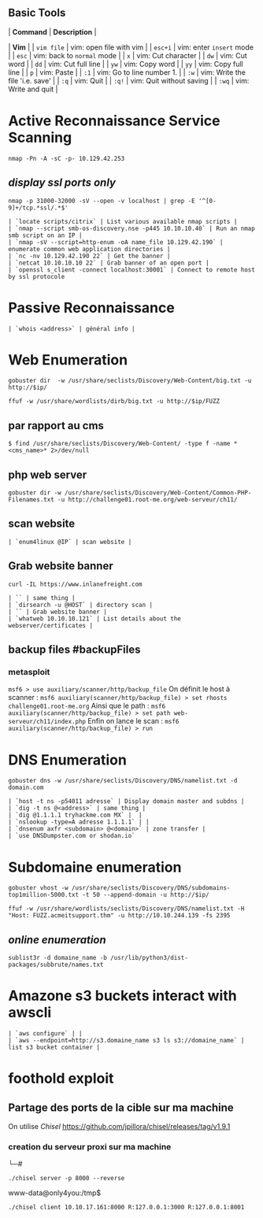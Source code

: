 ## Basic Tools

| **Command**   | **Description**   |

| **Vim** |
	| `vim file` | vim: open file with vim |
	| `esc+i` | vim: enter `insert` mode |
	| `esc` | vim: back to `normal` mode |
	| `x` | vim: Cut character |
	| `dw` | vim: Cut word |
	| `dd` | vim: Cut full line |
	| `yw` | vim: Copy word |
	| `yy` | vim: Copy full line |
	| `p` | vim: Paste |
	| `:1` | vim: Go to line number 1. |
	| `:w` | vim: Write the file 'i.e. save' |
	| `:q` | vim: Quit |
	| `:q!` | vim: Quit without saving |
	| `:wq` | vim: Write and quit |

# Active Reconnaissance Service Scanning
```
nmap -Pn -A -sC -p- 10.129.42.253
```
## _display ssl ports only_
```
nmap -p 31000-32000 -sV --open -v localhost | grep -E '^[0-9]+/tcp.*ssl/.*$'
```
	| `locate scripts/citrix` | List various available nmap scripts |
	| `nmap --script smb-os-discovery.nse -p445 10.10.10.40` | Run an nmap smb script on an IP |
	| `nmap -sV --script=http-enum -oA name_file 10.129.42.190` | enumerate common web application directories |
	| `nc -nv 10.129.42.190 22` | Get the banner |
	| `netcat 10.10.10.10 22` | Grab banner of an open port |
	| `openssl s_client -connect localhost:30001` | Connect to remote host by ssl protocole

# Passive Reconnaissance 
	| `whois <address>` | général info |
	
	

# Web Enumeration
```
gobuster dir  -w /usr/share/seclists/Discovery/Web-Content/big.txt -u http://$ip/
```
```
ffuf -w /usr/share/wordlists/dirb/big.txt -u http://$ip/FUZZ
```
## par rapport au cms
```
$ find /usr/share/seclists/Discovery/Web-Content/ -type f -name *<cms_name>* 2>/dev/null
```
## php web server
```
gobuster dir -w /usr/share/seclists/Discovery/Web-Content/Common-PHP-Filenames.txt -u http://challenge01.root-me.org/web-serveur/ch11/
```
## scan website
	| `enum4linux @IP` | scan website |
## Grab website banner
```
curl -IL https://www.inlanefreight.com
```

	| `` | same thing |
	| `dirsearch -u @HOST` | directory scan |
	| `` | Grab website banner |
	| `whatweb 10.10.10.121` | List details about the webserver/certificates |
## backup files #backupFiles
### metasploit
`msf6 > use auxiliary/scanner/http/backup_file`
On définit le host à scanner :
`msf6 auxiliary(scanner/http/backup_file) > set rhosts challenge01.root-me.org`
Ainsi que le path :
`msf6 auxiliary(scanner/http/backup_file) > set path web-serveur/ch11/index.php`
Enfin on lance le scan :
`msf6 auxiliary(scanner/http/backup_file) > run`
# DNS Enumeration
```
gobuster dns -w /usr/share/seclists/Discovery/DNS/namelist.txt -d domain.com
```
	| `host -t ns -p54011 adresse` | Display domain master and subdns |
	| `dig -t ns @<address>` | same thing |
	| `dig @1.1.1.1 tryhackme.com MX` |  |
	| `nslookup -type=A adresse 1.1.1.1` | |
	| `dnsenum axfr <subdomain> @<domain>` | zone transfer |
	| `use DNSDumpster.com or shodan.io`

# Subdomaine enumeration 
```
gobuster vhost -w /usr/share/seclists/Discovery/DNS/subdomains-top1million-5000.txt -t 50 --append-domain -u http://$ip/
```
```
ffuf -w /usr/share/wordlists/seclists/Discovery/DNS/namelist.txt -H "Host: FUZZ.acmeitsupport.thm" -u http://10.10.244.139 -fs 2395
```
## _online enumeration_
```
sublist3r -d domaine_name -b /usr/lib/python3/dist-packages/subbrute/names.txt
```
# Amazone s3 buckets interact with awscli
	| `aws configure` | |
	| `aws --endpoint=http://s3.domaine_name s3 ls s3://domaine_name` | list s3 bucket container |

# foothold exploit

## Partage des ports de la cible sur ma machine
On utilise *Chisel* https://github.com/jpillora/chisel/releases/tag/v1.9.1
### creation du serveur proxi sur ma machine
└─# 
```
./chisel server -p 8000 --reverse
```

www-data@only4you:/tmp$
```
./chisel client 10.10.17.161:8000 R:127.0.0.1:3000 R:127.0.0.1:8001
```
